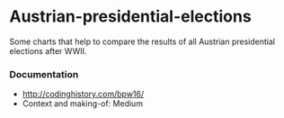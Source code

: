 # Austrian-presidential-elections

Some charts that help to compare the results of all Austrian presidential elections after WWII.

### Documentation
- http://codinghistory.com/bpw16/
- Context and making-of: Medium
